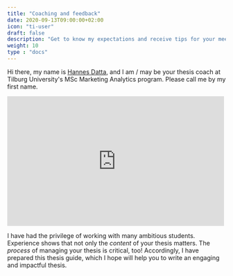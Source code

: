 ```yaml
---
title: "Coaching and feedback"
date: 2020-09-13T09:00:00+02:00
icon: "ti-user"
draft: false
description: "Get to know my expectations and receive tips for your meetings."
weight: 10
type : "docs"
---
```


Hi there, my name is [Hannes Datta](https://hannesdatta.com), and I am / may be your thesis coach at Tilburg University's MSc Marketing Analytics program. Please call me by my first name.

<iframe width="500" height="300" src="https://www.youtube.com/embed/OyUGo7s2HJY" frameborder="0" allow="accelerometer; autoplay; encrypted-media; gyroscope; picture-in-picture" allowfullscreen></iframe>

I have had the privilege of working with many ambitious students. Experience shows that not only the *content* of your thesis matters. The *process* of managing your thesis is critical, too! Accordingly, I have prepared this thesis guide, which I hope will help you to write an engaging and impactful thesis.
